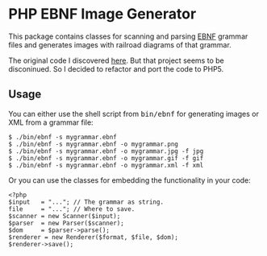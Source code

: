 PHP EBNF Image Generator
========================

This package contains classes for scanning and parsing [EBNF][1]
grammar files and generates images with railroad diagrams of
that grammar.

The original code I discovered [here][2]. But that project seems
to be disconinued. So I decided to refactor and port the code
to PHP5.

Usage
-----

You can either use the shell script from <kbd>bin/ebnf</kbd> for
generating images or XML from a grammar file:

    $ ./bin/ebnf -s mygrammar.ebnf
    $ ./bin/ebnf -s mygrammar.ebnf -o mygrammar.png
    $ ./bin/ebnf -s mygrammar.ebnf -o mygrammar.jpg -f jpg
    $ ./bin/ebnf -s mygrammar.ebnf -o mygrammar.gif -f gif
    $ ./bin/ebnf -s mygrammar.ebnf -o mygrammar.xml -f xml

Or you can use the classes for embedding the functionality in your code:

    <?php
    $input   = "..."; // The grammar as string.
    file     = "..."; // Where to save.
    $scanner = new Scanner($input);
    $parser  = new Parser($scanner);
    $dom     = $parser->parse();
    $renderer = new Renderer($format, $file, $dom);
    $renderer->save();

[1]: http://en.wikipedia.org/wiki/Extended_Backus%E2%80%93Naur_Form
[2]: http://karmin.ch/ebnf/index